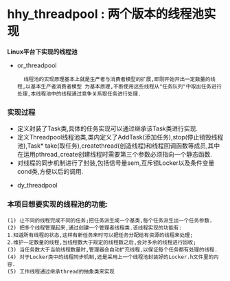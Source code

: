 # hhy_threadpool : 两个版本的线程池实现


**Linux平台下实现的线程池**

- or_threadpool

        线程池的实现原理基本上就是生产者与消费者模型的扩展,即刚开始开出一定数量的线程,以基本生产者消费者模型 为基本原理,不断使用这些线程从"任务队列"中取出任务进行处理,本线程池中的线程通过竞争关系取任务进行处理.
### 实现过程
* 定义封装了Task类,具体的任务实现可以通过继承该Task类进行实现.
* 定义Threadpool线程池类,类内定义了AddTask(添加任务),stop(停止销毁线程池),Task* take(取任务),createthread(创造线程)和线程回调函数等成员,其中在运用pthread_create创建线程时需要第三个参数必须指向一个静态函数.
* 对线程的同步机制进行了封装,包括信号量sem,互斥锁Locker以及条件变量cond类,方便以后的调用.

- dy_threadpool
 
### 本项目想要实现的线程池的功能:
	(1) 让不同的线程完成不同的任务;把任务派生成一个基类,每个任务派生出一个任务参数.
	(2) 把多个线程管理起来,通过创建一个管理者线程类.该线程实现的功能有:
	1.知道所有线程的状态,这样有新任务来时可以把任务分配给有资源的线程来处理;
	2.维护一定数量的线程,当线程数大于规定的线程数之后,会对多余的线程进行回收;
	(3) 当任务数大于当前线程数量时,管理器会自动扩充线程,以保证每个任务都有处理的线程.
	(4) 对于Locker类中的线程同步机制,还是采用上一个线程池封装好的Locker.h文件里的内容.
	(5) 工作线程通过继承thread的抽象类来实现


